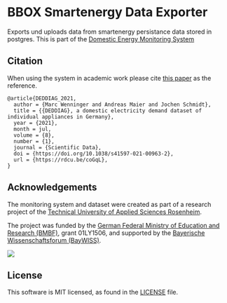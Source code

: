 # BBOX Smartenergy Data Exporter
Exports und uploads data from smartenergy persistance data stored in postgres.
This is part of the [Domestic Energy Monitoring System](https://deddiag.github.io)

## Citation
When using the system in academic work please cite [this paper](https://doi.org/10.1038/s41597-021-00963-2) as the reference.
```
@article{DEDDIAG_2021,
  author = {Marc Wenninger and Andreas Maier and Jochen Schmidt},
  title = {{DEDDIAG}, a domestic electricity demand dataset of individual appliances in Germany},
  year = {2021},
  month = jul,
  volume = {8},
  number = {1},
  journal = {Scientific Data},
  doi = {https://doi.org/10.1038/s41597-021-00963-2},
  url = {https://rdcu.be/coGqL},
}
```

## Acknowledgements
The monitoring system and dataset were created as part of a research project of the [Technical University of Applied Sciences Rosenheim](https://www.th-rosenheim.de/).

The project was funded by the [German Federal Ministry of Education and Research (BMBF)](https://www.bmbf.de/), grant 01LY1506,
and supported by the [Bayerische Wissenschaftsforum (BayWISS)](https://www.baywiss.de/).

![](https://www.th-rosenheim.de/typo3conf/ext/in2template/Resources/Public/Images/logo-th-rosenheim-2019.png)

## License
This software is MIT licensed, as found in the [LICENSE](./LICENSE) file.
